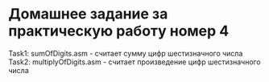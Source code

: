 
# Домашнее задание за практическую работу номер 4

Task1: sumOfDigits.asm - считает сумму цифр шестизначного числа
Task2: multiplyOfDigits.asm - считает произведение цифр шестизначного числа


